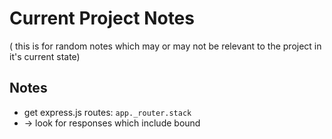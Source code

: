 # Current Project Notes 
( this is for random notes which may or may not be relevant to the project in it's current state)

## Notes
- get express.js routes: `app._router.stack`
- \-> look for responses which include bound 
